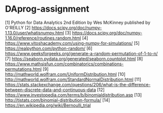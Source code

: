 # DAprog-assignment

[1] Python for Data Analytics 2nd Edition by Wes McKinney published by O'REILLY
[2] https://docs.scipy.org/doc/numpy-1.13.0/user/whatisnumpy.html
[3] https://docs.scipy.org/doc/numpy-1.16.0/reference/routines.random.html
[4] https://www.vitoshacademy.com/using-numpy-for-simulations/
[5] https://realpython.com/python-random/
[6] https://www.geeksforgeeks.org/generate-a-random-permutation-of-1-to-n/
[7] https://seaborn.pydata.org/generated/seaborn.countplot.html
[8] https://www.mathsisfun.com/combinatorics/combinations-permutations.html
[9] http://mathworld.wolfram.com/UniformDistribution.html
[10] http://mathworld.wolfram.com/StandardNormalDistribution.html
[11] https://stats.stackexchange.com/questions/206/what-is-the-difference-between-discrete-data-and-continuous-data
[12] https://www.investopedia.com/terms/b/binomialdistribution.asp
[13] http://tistats.com/binomial-distribution-formula/
[14] https://en.wikipedia.org/wiki/Bernoulli_trial